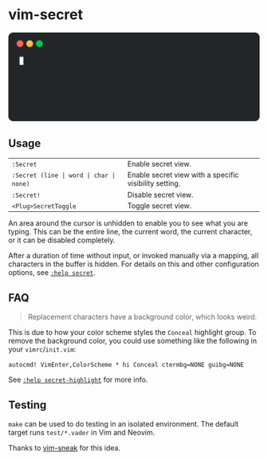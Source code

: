 # vim-secret

<p align='center'>
    <img src="./example.svg">
</p>

## Usage

<table>
    <tr>
        <td><code>:Secret</code></td>
        <td>Enable secret view.</td>
    </tr>
        <td><code>:Secret (line | word | char | none)</code></td>
        <td>Enable secret view with a specific visibility setting.</td>
    <tr>
        <td><code>:Secret!</code></td>
        <td>Disable secret view.</td>
    </tr>
    <tr>
        <td><code>&lt;Plug&gt;SecretToggle</code></td>
        <td>Toggle secret view.</td>
    </tr>
</table>

An area around the cursor is unhidden to enable you to see what you are typing. This can be the entire line, the current word, the current character, or it can be disabled completely.

After a duration of time without input, or invoked manually via a mapping, all characters in the buffer is hidden. For details on this and other configuration options, see [`:help secret`](./doc/secret.txt).

## FAQ

> Replacement characters have a background color, which looks weird.

This is due to how your color scheme styles the `Conceal` highlight group. To remove the background color, you could use something like the following in your `vimrc`/`init.vim`:

```vim
autocmd! VimEnter,ColorScheme * hi Conceal ctermbg=NONE guibg=NONE
```

See [`:help secret-highlight`](./doc/secret.txt#L74) for more info.

## Testing

`make` can be used to do testing in an isolated environment. The default target runs `test/*.vader` in Vim and Neovim.

Thanks to [vim-sneak](https://github.com/justinmk/vim-sneak) for this idea.
